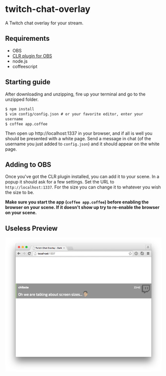 # twitch-chat-overlay

A Twitch chat overlay for your stream.

## Requirements

- OBS
- [CLR plugin for OBS](https://obsproject.com/forum/resources/clr-browser-source-plugin.22/)
- node.js
- coffeescript

## Starting guide

After downloading and unzipping, fire up your terminal and go to the unzipped folder.

	$ npm install
	$ vim config/config.json # or your favorite editor, enter your username
	$ coffee app.coffee

Then open up http://localhost:1337 in your browser, and if all is well you should be presented with a white page. Send a message in chat (of the username you just added to `config.json`) and it should appear on the white page.

## Adding to OBS

Once you've got the CLR plugin installed, you can add it to your scene. In a popup it should ask for a few settings. Set the URL to `http://localhost:1337`. For the size you can change it to whatever you wish the size to be.

**Make sure you start the app (`coffee app.coffee`) before enabling the browser on your scene. If it doesn't show up try to re-enable the browser on your scene.**


## Useless Preview

![preview](preview.png)
